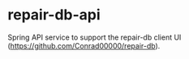 # repair-db-api

Spring API service to support the repair-db client UI (https://github.com/Conrad00000/repair-db).
